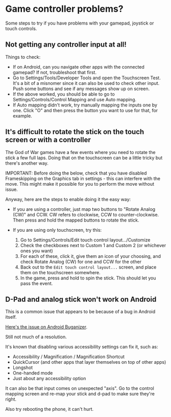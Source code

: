 # Game controller problems?

Some steps to try if you have problems with your gamepad, joystick or touch controls.

## Not getting any controller input at all!

Things to check:

* If on Android, can you navigate other apps with the connected gamepad? If not, troubleshoot that first.
* Go to Settings/Tools/Developer Tools and open the Touchscreen Test. It's a bit of a misnomer since it
  can also be used to check other input. Push some buttons and see if any messages show up on screen.
* If the above worked, you should be able to go to Settings/Controls/Control Mapping and use Auto mapping.
* If Auto mapping didn't work, try manually mapping the inputs one by one. Click "O" and then press the
  button you want to use for that, for example.

## It's difficult to rotate the stick on the touch screen or with a controller

The God of War games have a few events where you need to rotate the stick a few full laps. Doing that on the touchscreen
can be a little tricky but there's another way.

IMPORTANT: Before doing the below, check that you have disabled Frameskipping on the Graphics tab in settings - this can
interfere with the move. This might make it possible for you to perform the move without issue.

Anyway, here are the steps to enable doing it the easy way:

* If you are using a controller, just map two buttons to "Rotate Analog (CW)" and CCW. CW refers to clockwise,
  CCW to counter-clockwise. Then press and hold the mapped buttons to rotate the stick.

* If you are using only touchscreen, try this:

  1. Go to Settings/Controls/Edit touch control layout.../Customize
  1. Check the checkboxes next to Custom 1 and Custom 2 (or whichever ones you want)
  1. For each of these, click it, give them an icon of your choosing, and check Rotate Analog (CW) for one and CCW for the other
  1. Back out to the `Edit touch control layout...` screen, and place them on the touchscreen somewhere.
  1. In the game, press and hold to spin the stick. This should let you pass the event.

## D-Pad and analog stick won't work on Android

This is a common issue that appears to be because of a bug in Android itself.

[Here's the issue on Android Buganizer](https://issuetracker.google.com/issues/163120692).

Still not much of a resolution.

It's known that disabling various accessibility settings can fix it, such as:

* Accessibility / Magnification / Magnification Shortcut
* QuickCursor (and other apps that layer themselves on top of other apps)
* Longshot
* One-handed mode
* Just about any accessibility option

It can also be that input comes on unexpected "axis". Go to the control mapping screen and re-map your stick and d-pad to make sure they're right.

Also try rebooting the phone, it can't hurt.